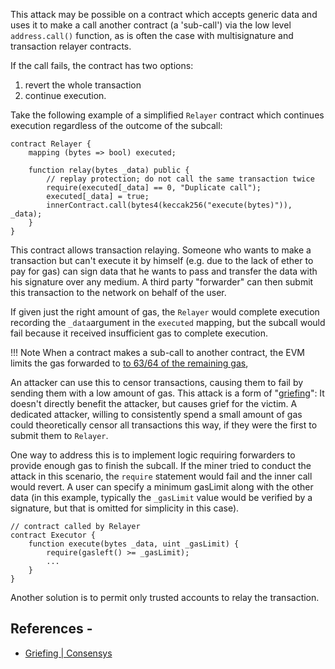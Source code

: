 This attack may be possible on a contract which accepts generic data and uses it to make a call
another contract (a 'sub-call') via the low level `address.call()` function, as is often the case
with multisignature and transaction relayer contracts.

If the call fails, the contract has two options:

1. revert the whole transaction
1. continue execution.

Take the following example of a simplified `Relayer` contract which continues execution regardless
of the outcome of the subcall:

```sol
contract Relayer {
    mapping (bytes => bool) executed;

    function relay(bytes _data) public {
        // replay protection; do not call the same transaction twice
        require(executed[_data] == 0, "Duplicate call");
        executed[_data] = true;
        innerContract.call(bytes4(keccak256("execute(bytes)")), _data);
    }
}
```

This contract allows transaction relaying. Someone who wants to make a transaction but can't
execute it by himself (e.g. due to the lack of ether to pay for gas) can sign data that he wants to
pass and transfer the data with his signature over any medium. A third party "forwarder" can then
submit this transaction to the network on behalf of the user.

If given just the right amount of gas, the `Relayer` would complete execution recording the
`_data`argument in the `executed` mapping, but the subcall would fail because it received
insufficient gas to complete execution.

!!! Note
When a contract makes a sub-call to another contract, the EVM limits the gas forwarded to
[to 63/64 of the remaining gas](https://github.com/ethereum/EIPs/blob/master/EIPS/eip-150.md),

An attacker can use this to censor transactions, causing them to fail by sending them with a low
amount of gas. This attack is a form of "[griefing](https://en.wikipedia.org/wiki/Griefer)": It
doesn't directly benefit the attacker, but causes grief for the victim. A dedicated attacker,
willing to consistently spend a small amount of gas could theoretically censor all transactions
this way, if they were the first to submit them to `Relayer`.

One way to address this is to implement logic requiring forwarders to provide enough gas to finish
the subcall. If the miner tried to conduct the attack in this scenario, the `require` statement
would fail and the inner call would revert. A user can specify a minimum gasLimit along with the
other data (in this example, typically the `_gasLimit` value would be verified by a signature, but
that is omitted for simplicity in this case).

```sol
// contract called by Relayer
contract Executor {
    function execute(bytes _data, uint _gasLimit) {
        require(gasleft() >= _gasLimit);
        ...
    }
}
```

Another solution is to permit only trusted accounts to relay the transaction.

## References -

- [Griefing | Consensys](https://consensys.github.io/smart-contract-best-practices/attacks/griefing/)
